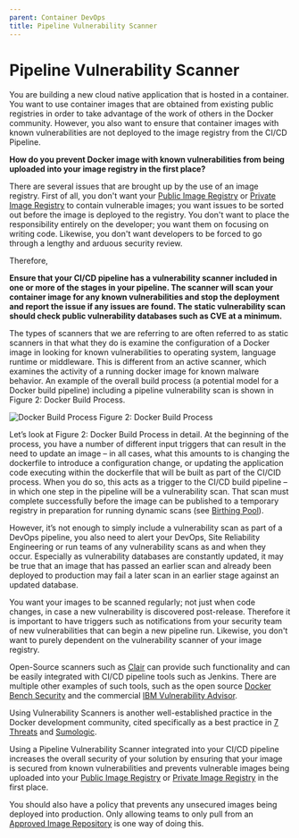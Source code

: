 ```yaml
---
parent: Container DevOps
title: Pipeline Vulnerability Scanner
---
```

# Pipeline Vulnerability Scanner

You are building a new cloud native application that is hosted in a container.  You want to use container images that are obtained from existing public registries in order to take advantage of the work of others in the Docker community.  However, you also want to ensure that container images with known vulnerabilities are not deployed to the image registry from the CI/CD Pipeline.

**How do you prevent Docker image with known vulnerabilities from being uploaded into your image registry in the first place?**

There are several issues that are brought up by the use of an image registry.  First of all, you don't want your [Public Image Registry](public-image-registry.md) or [Private Image Registry](private-image-registry.md) to contain vulnerable images; you want issues to be sorted out before the image is deployed to the registry.  You don't want to place the responsibility entirely on the developer; you want them on focusing on writing code.  Likewise, you don't want developers to be forced to go through a lengthy and arduous security review.

Therefore,

**Ensure that your CI/CD pipeline has a vulnerability scanner included in one or more of the stages in your pipeline. The scanner will scan your container image for any known vulnerabilities and stop the deployment and report the issue if any issues are found. The static vulnerability scan should check public vulnerability databases such as CVE at a minimum.**

The types of scanners that we are referring to are often referred to as static scanners in that what they do is examine the configuration of a Docker image in looking for known vulnerabilities to operating system, language runtime or middleware.  This is different from an active scanner, which examines the activity of a running docker image for known malware behavior.  An example of the overall build process (a potential model for a Docker build pipeline) including a pipeline vulnerability scan is shown in Figure 2: Docker Build Process.
 
![Docker Build Process](../assets/Figure3a.png)
Figure 2: Docker Build Process

Let’s look at Figure 2: Docker Build Process in detail.  At the beginning of the process, you have a number of different input triggers that can result in the need to update an image – in all cases, what this amounts to is changing the dockerfile to introduce a configuration change, or updating the application code executing within the dockerfile that will be built as part of the CI/CID process.  When you do so, this acts as a trigger to the CI/CD build pipeline – in which one step in the pipeline will be a vulnerability scan.  That scan must complete successfully before the image can be published to a temporary registry in preparation for running dynamic scans (see [Birthing Pool](birthing-pool.md)).

However, it’s not enough to simply include a vulnerability scan as part of a DevOps pipeline, you also need to alert your DevOps, Site Reliability Engineering or run teams of any vulnerability scans as and when they occur.  Especially as vulnerability databases are constantly updated, it may be true that an image that has passed an earlier scan and already been deployed to production may fail a later scan in an earlier stage against an updated database.

You want your images to be scanned regularly; not just when code changes, in case a new vulnerability is discovered post-release. Therefore it is important to have triggers such as notifications from your security team of new vulnerabilities that can begin a new pipeline run.  Likewise, you don't want to purely dependent on the vulnerability scanner of your image registry.

Open-Source scanners such as [Clair](https://github.com/coreos/clair) can provide such functionality and can be easily integrated with CI/CD pipeline tools such as Jenkins.  There are multiple other examples of such tools, such as the open source [Docker Bench Security](https://github.com/docker/docker-bench-security) and the commercial [IBM Vulnerability Advisor](https://medium.com/ibm-cloud/vulnerability-advisor-comes-to-your-cloud-with-ibm-cloud-private-38a6afeab302).

Using Vulnerability Scanners is another well-established practice in the Docker development community, cited specifically as a best practice in [7 Threats](https://sysdig.com/blog/7-docker-security-vulnerabilities/) and [Sumologic](https://www.sumologic.com/blog/security/securing-docker-containers/.).

Using a Pipeline Vulnerability Scanner integrated into your CI/CD pipeline increases the overall security of your solution by ensuring that your image is secured from known vulnerabilities and prevents vulnerable images being uploaded into your [Public Image Registry](public-image-registry.md) or [Private Image Registry](private-image-registry.md) in the first place.  

You should also have a policy that prevents any unsecured images being deployed into production.  Only allowing teams to only pull from an [Approved Image Repository](approved-image-repository.md) is one way of doing this. 
